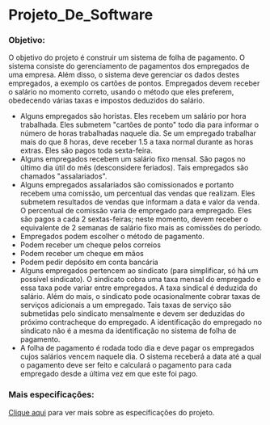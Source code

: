 # Projeto_De_Software

### Objetivo:
O objetivo do projeto é construir um sistema de folha de pagamento. O sistema consiste do
gerenciamento de pagamentos dos empregados de uma empresa. Além disso, o sistema deve
gerenciar os dados destes empregados, a exemplo os cartões de pontos. Empregados devem receber
o salário no momento correto, usando o método que eles preferem, obedecendo várias taxas e
impostos deduzidos do salário.
* Alguns empregados são horistas. Eles recebem um salário por hora trabalhada. Eles
submetem "cartões de ponto" todo dia para informar o número de horas trabalhadas naquele
dia. Se um empregado trabalhar mais do que 8 horas, deve receber 1.5 a taxa normal
durante as horas extras. Eles são pagos toda sexta-feira.
* Alguns empregados recebem um salário fixo mensal. São pagos no último dia útil do mês
(desconsidere feriados). Tais empregados são chamados "assalariados".
* Alguns empregados assalariados são comissionados e portanto recebem uma comissão, um
percentual das vendas que realizam. Eles submetem resultados de vendas que informam a
data e valor da venda. O percentual de comissão varia de empregado para empregado. Eles
são pagos a cada 2 sextas-feiras; neste momento, devem receber o equivalente de 2 semanas
de salário fixo mais as comissões do período.
*  Empregados podem escolher o método de pagamento.
*  Podem receber um cheque pelos correios
*  Podem receber um cheque em mãos
*  Podem pedir depósito em conta bancária
* Alguns empregados pertencem ao sindicato (para simplificar, só há um possível sindicato).
O sindicato cobra uma taxa mensal do empregado e essa taxa pode variar entre
empregados. A taxa sindical é deduzida do salário. Além do mais, o sindicato pode
ocasionalmente cobrar taxas de serviços adicionais a um empregado. Tais taxas de serviço
são submetidas pelo sindicato mensalmente e devem ser deduzidas do próximo
contracheque do empregado. A identificação do empregado no sindicato não é a mesma da
identificação no sistema de folha de pagamento.
* A folha de pagamento é rodada todo dia e deve pagar os empregados cujos salários vencem
naquele dia. O sistema receberá a data até a qual o pagamento deve ser feito e calculará o
pagamento para cada empregado desde a última vez em que este foi pago.

### Mais especificações:

[Clique aqui](https://github.com/bruninhaltorres/Projeto_De_Software/blob/main/Folha_de_Pagamento.pdf) para ver mais sobre as especificações do projeto.
